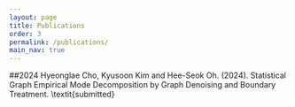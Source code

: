 ```yaml
---
layout: page
title: Publications
order: 3
permalink: /publications/
main_nav: true
---
```


##2024
Hyeonglae Cho, Kyusoon Kim and Hee-Seok Oh. (2024). Statistical Graph Empirical Mode Decomposition by Graph Denoising and Boundary Treatment. \textit{submitted}
